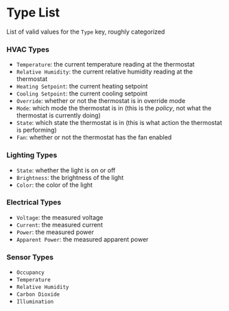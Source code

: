 # Type List

List of valid values for the `Type` key, roughly categorized


### HVAC Types

* `Temperature`: the current temperature reading at the thermostat
* `Relative Humidity`: the current relative humidity reading at the thermostat
* `Heating Setpoint`: the current heating setpoint
* `Cooling Setpoint`: the current cooling setpoint
* `Override`: whether or not the thermostat is in override mode
* `Mode`: which mode the thermostat is in (this is the *policy*, not what the thermostat is currently doing)
* `State`: which state the thermostat is in (this is what action the thermostat is performing)
* `Fan`: whether or not the thermostat has the fan enabled

### Lighting Types

* `State`: whether the light is on or off
* `Brightness`: the brightness of the light
* `Color`: the color of the light

### Electrical Types

* `Voltage`: the measured voltage
* `Current`: the measured current
* `Power`: the measured power
* `Apparent Power`: the measured apparent power

### Sensor Types

* `Occupancy`
* `Temperature`
* `Relative Humidity`
* `Carbon Dioxide`
* `Illumination`

